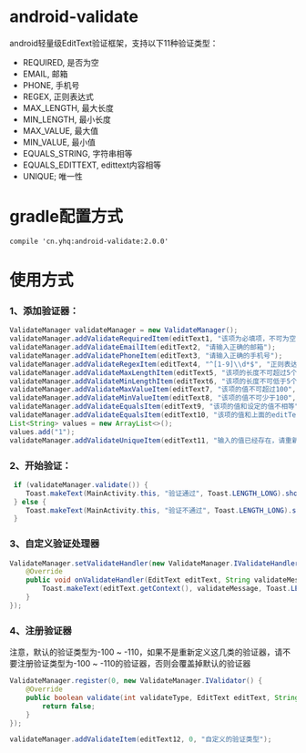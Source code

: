 # android-validate
android轻量级EditText验证框架，支持以下11种验证类型：
- REQUIRED, 是否为空
- EMAIL, 邮箱
- PHONE, 手机号
- REGEX, 正则表达式
- MAX_LENGTH, 最大长度
- MIN_LENGTH, 最小长度
- MAX_VALUE, 最大值
- MIN_VALUE, 最小值
- EQUALS_STRING, 字符串相等
- EQUALS_EDITTEXT, edittext内容相等
- UNIQUE; 唯一性

# gradle配置方式
`compile 'cn.yhq:android-validate:2.0.0'`

# 使用方式
### 1、添加验证器：
```java
ValidateManager validateManager = new ValidateManager();
validateManager.addValidateRequiredItem(editText1, "该项为必填项，不可为空");
validateManager.addValidateEmailItem(editText2, "请输入正确的邮箱");
validateManager.addValidatePhoneItem(editText3, "请输入正确的手机号");
validateManager.addValidateRegexItem(editText4, "^[1-9]\\d*$", "正则表达式不匹配（整数）");
validateManager.addValidateMaxLengthItem(editText5, "该项的长度不可超过5个字符", 5);
validateManager.addValidateMinLengthItem(editText6, "该项的长度不可低于5个字符", 5);
validateManager.addValidateMaxValueItem(editText7, "该项的值不可超过100", 100);
validateManager.addValidateMinValueItem(editText8, "该项的值不可少于100", 100);
validateManager.addValidateEqualsItem(editText9, "该项的值和设定的值不相等", "1");
validateManager.addValidateEqualsItem(editText10, "该项的值和上面的editText的内容不相等", editText9);
List<String> values = new ArrayList<>();
values.add("1");
validateManager.addValidateUniqueItem(editText11, "输入的值已经存在，请重新输入", values);

```

### 2、开始验证：
```java
 if (validateManager.validate()) {
    Toast.makeText(MainActivity.this, "验证通过", Toast.LENGTH_LONG).show();
 } else {
    Toast.makeText(MainActivity.this, "验证不通过", Toast.LENGTH_LONG).show();
 }
```

### 3、自定义验证处理器
```java
ValidateManager.setValidateHandler(new ValidateManager.IValidateHandler() {
    @Override
    public void onValidateHandler(EditText editText, String validateMessage) {
        Toast.makeText(editText.getContext(), validateMessage, Toast.LENGTH_LONG).show();
    }
});
```

### 4、注册验证器
注意，默认的验证类型为-100 ~ -110，如果不是重新定义这几类的验证器，请不要注册验证类型为-100 ~ -110的验证器，否则会覆盖掉默认的验证器
```java
ValidateManager.register(0, new ValidateManager.IValidator() {
    @Override
    public boolean validate(int validateType, EditText editText, String text, Map<String, Object> extras) {
        return false;
    }
});
```
```java
validateManager.addValidateItem(editText12, 0, "自定义的验证类型");
 ```
